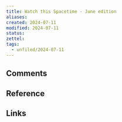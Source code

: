 ```yaml
---
title: Watch this Spacetime - June edition
aliases: 
created: 2024-07-11
modified: 2024-07-11
status: 
zettel: 
tags:
  - unfiled/2024-07-11
---
```

## Comments

## Reference

## Links
